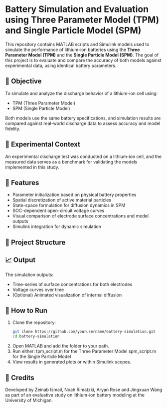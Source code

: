 # Battery Simulation and Evaluation using Three Parameter Model (TPM) and Single Particle Model (SPM)

This repository contains MATLAB scripts and Simulink models used to simulate the performance of lithium-ion batteries using the **Three Parameter Model (TPM)** and the **Single Particle Model (SPM)**. The goal of this project is to evaluate and compare the accuracy of both models against experimental data, using identical battery parameters.

## 📌 Objective

To simulate and analyze the discharge behavior of a lithium-ion cell using:
- TPM (Three Parameter Model)
- SPM (Single Particle Model)

Both models use the same battery specifications, and simulation results are compared against real-world discharge data to assess accuracy and model fidelity.

## 🧪 Experimental Context

An experimental discharge test was conducted on a lithium-ion cell, and the measured data serves as a benchmark for validating the models implemented in this study.

## 🔧 Features

- Parameter initialization based on physical battery properties
- Spatial discretization of active material particles
- State-space formulation for diffusion dynamics in SPM
- SOC-dependent open-circuit voltage curves
- Visual comparison of electrode surface concentrations and model outputs
- Simulink integration for dynamic simulation

## 📂 Project Structure




## 📈 Output

The simulation outputs:
- Time-series of surface concentrations for both electrodes
- Voltage curves over time
- (Optional) Animated visualization of internal diffusion

## 🚀 How to Run

1. Clone the repository:
   ```bash
   git clone https://github.com/yourusername/battery-simulation.git
   cd battery-simulation
2. Open MATLAB and add the folder to your path.
3. Run either:
    tpm_script.m for the Three Parameter Model
    spm_script.m for the Single Particle Model
4. View results in generated plots or within Simulink scopes.

## 🧠 Credits

Developed by Zeinab Ismail, Noah Rimatzki, Aryan Rose and Jingxuan Wang as part of an evaluative study on lithium-ion battery modeling at the University of Michigan.
